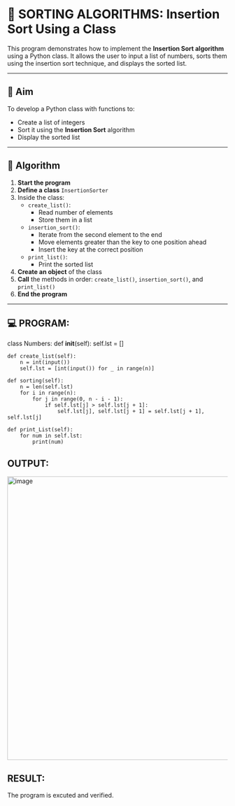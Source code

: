 # 🧮 SORTING ALGORITHMS: Insertion Sort Using a Class

This program demonstrates how to implement the **Insertion Sort algorithm** using a Python class. It allows the user to input a list of numbers, sorts them using the insertion sort technique, and displays the sorted list.

---

## 🎯 Aim

To develop a Python class with functions to:
- Create a list of integers
- Sort it using the **Insertion Sort** algorithm
- Display the sorted list

---

## 🧠 Algorithm

1. **Start the program**
2. **Define a class** `InsertionSorter`
3. Inside the class:
   - `create_list()`:
     - Read number of elements
     - Store them in a list
   - `insertion_sort()`:
     - Iterate from the second element to the end
     - Move elements greater than the key to one position ahead
     - Insert the key at the correct position
   - `print_list()`:
     - Print the sorted list
4. **Create an object** of the class
5. **Call** the methods in order: `create_list()`, `insertion_sort()`, and `print_list()`
6. **End the program**

---

## 💻 PROGRAM:

class Numbers:
    def __init__(self):
        self.lst = []

    def create_list(self):
        n = int(input())
        self.lst = [int(input()) for _ in range(n)]

    def sorting(self):
        n = len(self.lst)
        for i in range(n):
            for j in range(0, n - i - 1):
                if self.lst[j] > self.lst[j + 1]:
                    self.lst[j], self.lst[j + 1] = self.lst[j + 1], self.lst[j]

    def print_List(self):
        for num in self.lst:
            print(num)

## OUTPUT:
<img width="874" height="649" alt="image" src="https://github.com/user-attachments/assets/7c379537-aed7-4649-ae96-b2fa60471a9d" />

## RESULT:
The program is excuted and verified.
